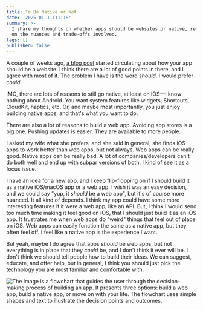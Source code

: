 ```yaml
---
title: To Be Native or Not
date: '2025-01-11T11:18'
summary: >-
  I share my thoughts on whether apps should be websites or native, reflecting
  on the nuances and trade-offs involved.
tags: []
published: false
---
```

A couple of weeks ago, [a blog post](https://rogueengine.io/blog/your-app-should-have-been-a-website) started circulating about how your app should be a website. I think there are a lot of good points in there, and I agree with most of it. The problem I have is the word _should_.  I would prefer _could_. 

IMO, there are lots of reasons to still go native, at least on iOS—I know nothing about Android. You want system features like widgets, Shortcuts, CloudKit, haptics, etc. Or, and maybe most importantly, you just enjoy building native apps, and that's what you want to do.

There are also a lot of reasons to build a web app. Avoiding app stores is a big one. Pushing updates is easier. They are available to more people.

I asked my wife what she prefers, and she said in general, she finds iOS apps to work better than web apps, but not always. Web apps can be really good. Native apps can be really bad. A lot of companies/developers can't do both well and end up with subpar versions of both. I kind of see it as a focus issue.

I have an idea for a new app, and I keep flip-flopping on if I should build it as a native iOS/macOS app or a web app. I wish it was an easy decision, and we could say "yup, it _should_ be a web app", but it's of course more nuanced. It all kind of depends. I think my app could have some more interesting features if it were a web app, like an API. But, I think I would send too much time making it feel good on iOS, that I should just build it as an iOS app. It frustrates me when web apps do "weird" things that feel out of place on iOS. Web apps can easily function the same as a native app, but they often feel off. I feel like a native app is the experience I want.

But yeah, maybe I do agree that apps _should_ be web apps, but not everything is in place that they _could_ be, and I don't think it ever will be. I don't think we should tell people how to build their ideas. We can suggest, educate, and offer help, but in general, I think you should just pick the technology you are most familiar and comfortable with.

![The image is a flowchart that guides the user through the decision-making process of building an app. It presents three options: build a web app, build a native app, or move on with your life. The flowchart uses simple shapes and text to illustrate the decision points and outcomes.](https://samwarnick.com/media/app-decision-flow-chart.png)
